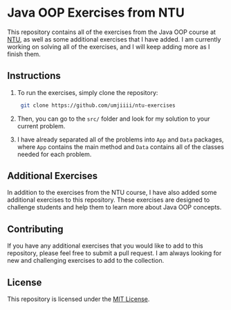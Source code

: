 # Java OOP Exercises from NTU

This repository contains all of the exercises from the Java OOP course at [NTU](https://www3.ntu.edu.sg/home/ehchua/programming/java/J3f_OOPExercises.html), as well as some additional exercises that I have added. I am currently working on solving all of the exercises, and I will keep adding more as I finish them.

## Instructions

1. To run the exercises, simply clone the repository:
   ```bash
    git clone https://github.com/umjiiii/ntu-exercises
   ```
2. Then, you can go to the `src/` folder and look for my solution to your current problem.
   
3. I have already separated all of the problems into `App` and `Data` packages, where `App` contains the main method and `Data` contains all of the classes needed for each problem.

## Additional Exercises

In addition to the exercises from the NTU course, I have also added some additional exercises to this repository. These exercises are designed to challenge students and help them to learn more about Java OOP concepts.

## Contributing

If you have any additional exercises that you would like to add to this repository, please feel free to submit a pull request. I am always looking for new and challenging exercises to add to the collection.

## License

This repository is licensed under the [MIT License](https://github.com/umjiiii/ntu-exercises/blob/main/LICENSE).
